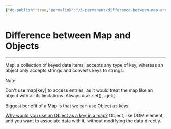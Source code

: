 ```yaml
---
{"dg-publish":true,"permalink":"/3-permanent/difference-between-map-and-objects/","tags":["type/permanent","code/javascript"],"created":"2023-07-20T06:10:54.968-06:00","updated":"2023-09-05T13:30:30.535-06:00"}
---
```


# Difference between Map and Objects
---
Map, a collection of keyed data items, accepts any type of key, whereas an object only accepts strings and converts keys to strings.

> [!Note]
> Don't use map[key] to access entries, as it would treat the map like an object with all its limitations. Always use .set(), .get()

Biggest benefit of a Map is that we can use Object as keys.

[Why would you use an Object as a key in a map?](https://stackoverflow.com/questions/60296652/what-is-a-practical-use-of-objects-as-keys-within-js-map-dataype)
Object, like DOM element, and you want to associate data with it, without modifying the data directly.